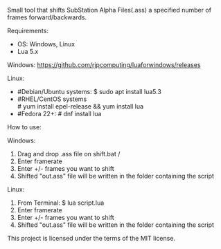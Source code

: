 Small tool that shifts SubStation Alpha Files(.ass) a specified number of frames forward/backwards.

Requirements: 
- OS: Windows, Linux
- Lua 5.x 

Windows: 
https://github.com/rjpcomputing/luaforwindows/releases

Linux:
- \#Debian/Ubuntu systems:
$ sudo apt install lua5.3	 
- \#RHEL/CentOS systems                			
\# yum install epel-release && yum install lua		
- \#Fedora 22+:
\# dnf install lua		                			

How to use:

Windows:
1. Drag and drop .ass file on shift.bat / 
2. Enter framerate
3. Enter +/- frames you want to shift
4. Shifted "out.ass" file will be written in the folder containing the script

Linux:
1. From Terminal: $ lua script.lua <subtitle file>
2. Enter framerate
3. Enter +/- frames you want to shift
4. Shifted "out.ass" file will be written in the folder containing the script

This project is licensed under the terms of the MIT license.
